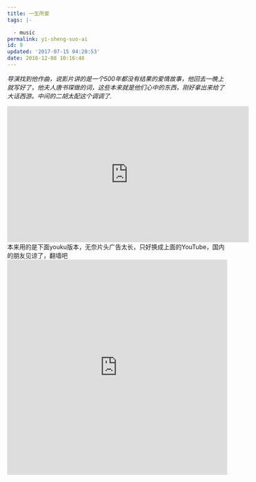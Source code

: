 ```yaml
---
title: 一生所爱
tags: |-

  - music
permalink: yi-sheng-suo-ai
id: 9
updated: '2017-07-15 04:20:53'
date: 2016-12-08 10:16:48
---
```


_导演找到他作曲，说影片讲的是一个500年都没有结果的爱情故事，他回去一晚上就写好了，他夫人唐书琛做的词，这些本来就是他们心中的东西，刚好拿出来给了大话西游。中间的二胡太配这个调调了._
<iframe width="560" height="315" src="https://www.youtube.com/embed/LYkOG5OmUcA" frameborder="0" allowfullscreen></iframe>
本来用的是下面youku版本，无奈片头广告太长，只好换成上面的YouTube，国内的朋友见谅了，翻墙吧
<iframe height=498 width=510 src='http://player.youku.com/embed/XMTYyOTYxNTU3Mg==' frameborder=0 'allowfullscreen'></iframe>
